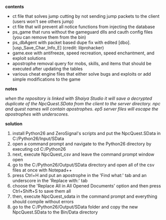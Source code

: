 **contents**
* ct file that solves jump cutting by not sending jump packets to the client (users won't see others jump)
* ct file that will prevent all notice functions from injecting the database
* ps_game that runs without the gameguard dlls and cauth config files (you can remove them from the bin)
* ps_dbAgent with packet based dupe fix with edited [dbo].[usp_Save_Char_Info_E] (credit: lilprohacker)
* game.exe with antifreeze, speed recreation, speed enchantment, and exploit solutions
* apostrophe removal query for mobs, skills, and items that should be executed after updating the tables
* various cheat engine files that either solve bugs and exploits or add simple modifications to the game

**notes**

*when the repository is linked with Shaiya Studio it will save a decrypted duplicate of the NpcQuest.SData from the client to the server directory. npc and quest names will contain apostrophes. ep5 server files will escape the apostrophes with underscores.*

**solution**
1. install Python26 and ZeroSignal's scripts and put the NpcQuest.SData in C:/Python26/Input/SData
2. open a command prompt and navigate to the Python26 directory by executing cd C:/Python26
3. next, execute NpcQuest_csv and leave the command prompt window open
4. go to the C:/Python26/Output/SData directory and open all of the csv files at once with Notepad++
5. press Ctrl+H and put an apostrophe in the 'Find what:' tab and an underscore in the 'Replace with:' tab
6. choose the 'Replace All in All Opened Documents' option and then press Ctrl+Shift+S to save them all
7. then, execute NpcQuest_sdata in the command prompt and everything should compile without errors
8. go to the C:/Python26/Output/SData folder and copy the new NpcQuest.SData to the Bin/Data directory


